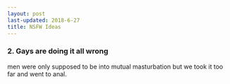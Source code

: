 ```yaml
---
layout: post
last-updated: 2018-6-27
title: NSFW Ideas
---
```

### 2. Gays are doing it all wrong

men were only supposed to be into mutual masturbation but we took it too far and went to anal.